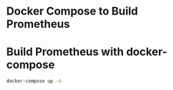 # Docker Compose to Build Prometheus

# Build Prometheus with docker-compose

``` bash
docker-compose up -d

```


